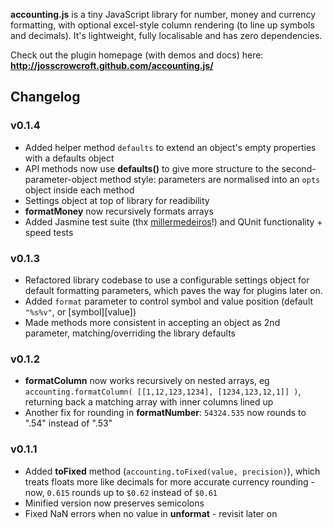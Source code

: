 **accounting.js** is a tiny JavaScript library for number, money and currency formatting, with optional excel-style column rendering (to line up symbols and decimals). It's lightweight, fully localisable and has zero dependencies.

Check out the plugin homepage (with demos and docs) here: **http://josscrowcroft.github.com/accounting.js/**

## Changelog

### v0.1.4
* Added helper method `defaults` to extend an object's empty properties with a defaults object
* API methods now use **defaults()** to give more structure to the second-parameter-object method style: parameters are normalised into an `opts` object inside each method
* Settings object at top of library for readibility
* **formatMoney** now recursively formats arrays
* Added Jasmine test suite (thx [millermedeiros](https://github.com/millermedeiros)!) and QUnit functionality + speed tests

### v0.1.3
* Refactored library codebase to use a configurable settings object for default formatting parameters, which paves the way for plugins later on.
* Added `format` parameter to control symbol and value position (default `"%s%v"`, or [symbol][value])
* Made methods more consistent in accepting an object as 2nd parameter, matching/overriding the library defaults

### v0.1.2
* **formatColumn** now works recursively on nested arrays, eg `accounting.formatColumn( [[1,12,123,1234], [1234,123,12,1]] )`, returning back a matching array with inner columns lined up
* Another fix for rounding in **formatNumber**: `54324.535` now rounds to ".54" instead of ".53"

### v0.1.1
* Added **toFixed** method (`accounting.toFixed(value, precision)`), which treats floats more like decimals for more accurate currency rounding - now, `0.615` rounds up to `$0.62` instead of `$0.61`
* Minified version now preserves semicolons
* Fixed NaN errors when no value in **unformat** - revisit later on